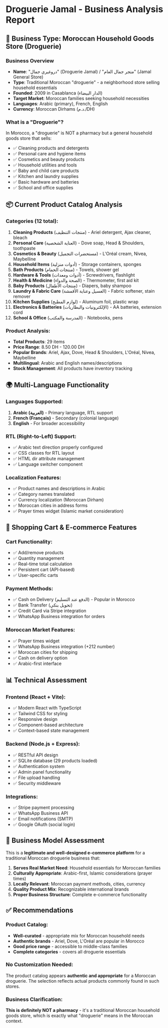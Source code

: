 # Droguerie Jamal - Business Analysis Report

## 🏪 Business Type: **Moroccan Household Goods Store (Droguerie)**

### Business Overview
- **Name**: "دروغيري جمال" (Droguerie Jamal) / "متجر جمال العام" (Jamal General Store)
- **Type**: Traditional Moroccan "droguerie" - a neighborhood store selling household essentials
- **Founded**: 2009 in Casablanca (الدار البيضاء)
- **Target Market**: Moroccan families seeking household necessities
- **Languages**: Arabic (primary), French, English
- **Currency**: Moroccan Dirhams (د.م./DH)

### What is a "Droguerie"?
In Morocco, a "droguerie" is NOT a pharmacy but a general household goods store that sells:
- ✅ Cleaning products and detergents
- ✅ Personal care and hygiene items
- ✅ Cosmetics and beauty products
- ✅ Household utilities and tools
- ✅ Baby and child care products
- ✅ Kitchen and laundry supplies
- ✅ Basic hardware and batteries
- ✅ School and office supplies

## 📦 Current Product Catalog Analysis

### Categories (12 total):
1. **Cleaning Products** (منتجات التنظيف) - Ariel detergent, Ajax cleaner, bleach
2. **Personal Care** (العناية الشخصية) - Dove soap, Head & Shoulders, toothpaste
3. **Cosmetics & Beauty** (مستحضرات التجميل) - L'Oréal cream, Nivea, Maybelline
4. **Household Items** (أدوات منزلية) - Storage containers, sponges
5. **Bath Products** (منتجات الحمام) - Towels, shower gel
6. **Hardware & Tools** (أدوات ومعدات) - Screwdrivers, flashlight
7. **Health & Medicine** (الصحة والدواء) - Thermometer, first aid kit
8. **Baby Products** (منتجات الأطفال) - Diapers, baby shampoo
9. **Laundry & Fabric Care** (الغسيل وعناية الأقمشة) - Fabric softener, stain remover
10. **Kitchen Supplies** (لوازم المطبخ) - Aluminum foil, plastic wrap
11. **Electronics & Batteries** (الإلكترونيات والبطاريات) - AA batteries, extension cord
12. **School & Office** (المدرسة والمكتب) - Notebooks, pens

### Product Analysis:
- **Total Products**: 29 items
- **Price Range**: 8.50 DH - 120.00 DH
- **Popular Brands**: Ariel, Ajax, Dove, Head & Shoulders, L'Oréal, Nivea, Maybelline
- **Multilingual**: Arabic and English names/descriptions
- **Stock Management**: All products have inventory tracking

## 🌍 Multi-Language Functionality

### Languages Supported:
1. **Arabic (العربية)** - Primary language, RTL support
2. **French (Français)** - Secondary (colonial language)
3. **English** - For broader accessibility

### RTL (Right-to-Left) Support:
- ✅ Arabic text direction properly configured
- ✅ CSS classes for RTL layout
- ✅ HTML dir attribute management
- ✅ Language switcher component

### Localization Features:
- ✅ Product names and descriptions in Arabic
- ✅ Category names translated
- ✅ Currency localization (Moroccan Dirham)
- ✅ Moroccan cities in address forms
- ✅ Prayer times widget (Islamic market consideration)

## 🛒 Shopping Cart & E-commerce Features

### Cart Functionality:
- ✅ Add/remove products
- ✅ Quantity management
- ✅ Real-time total calculation
- ✅ Persistent cart (API-based)
- ✅ User-specific carts

### Payment Methods:
- ✅ Cash on Delivery (الدفع عند التسليم) - Popular in Morocco
- ✅ Bank Transfer (تحويل بنكي)
- ✅ Credit Card via Stripe integration
- ✅ WhatsApp Business integration for orders

### Moroccan Market Features:
- ✅ Prayer times widget
- ✅ WhatsApp Business integration (+212 number)
- ✅ Moroccan cities for shipping
- ✅ Cash on delivery option
- ✅ Arabic-first interface

## 📊 Technical Assessment

### Frontend (React + Vite):
- ✅ Modern React with TypeScript
- ✅ Tailwind CSS for styling
- ✅ Responsive design
- ✅ Component-based architecture
- ✅ Context-based state management

### Backend (Node.js + Express):
- ✅ RESTful API design
- ✅ SQLite database (29 products loaded)
- ✅ Authentication system
- ✅ Admin panel functionality
- ✅ File upload handling
- ✅ Security middleware

### Integrations:
- ✅ Stripe payment processing
- ✅ WhatsApp Business API
- ✅ Email notifications (SMTP)
- ✅ Google OAuth (social login)

## 🎯 Business Model Assessment

This is a **legitimate and well-designed e-commerce platform** for a traditional Moroccan droguerie business that:

1. **Serves Real Market Need**: Household essentials for Moroccan families
2. **Culturally Appropriate**: Arabic-first, Islamic considerations (prayer times)
3. **Locally Relevant**: Moroccan payment methods, cities, currency
4. **Quality Product Mix**: Recognizable international brands
5. **Proper Business Structure**: Complete e-commerce functionality

## ✅ Recommendations

### Product Catalog:
- **Well-curated** - appropriate mix for Moroccan household needs
- **Authentic brands** - Ariel, Dove, L'Oréal are popular in Morocco
- **Good price range** - accessible to middle-class families
- **Complete categories** - covers all droguerie essentials

### No Customization Needed:
The product catalog appears **authentic and appropriate** for a Moroccan droguerie. The selection reflects actual products commonly found in such stores.

### Business Clarification:
**This is definitely NOT a pharmacy** - it's a traditional Moroccan household goods store, which is exactly what "droguerie" means in the Moroccan context.
